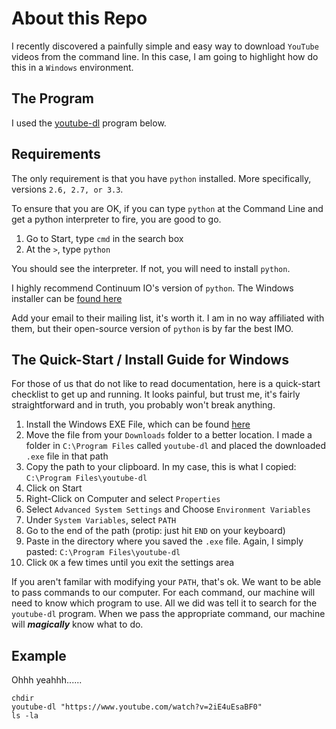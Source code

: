 About this Repo
========================

I recently discovered a painfully simple and easy way to download `YouTube` videos from the command line.  In this case, I am going to highlight how do this in a `Windows` environment.  



## The Program

I used the [youtube-dl](http://rg3.github.io/youtube-dl/index.html) program below.

## Requirements  

The only requirement is that you have `python` installed.  More specifically, versions `2.6, 2.7, or 3.3`.  

To ensure that you are OK, if you can type `python` at the Command Line and get a python interpreter to fire, you are good to go.  

1.  Go to Start, type `cmd` in the search box  
2.  At the `>`, type `python`  


You should see the interpreter.  If not, you will need to install `python`.  

I highly recommend Continuum IO's version of `python`.  The Windows installer can be [found here](https://store.continuum.io/cshop/anaconda/)  

Add your email to their mailing list, it's worth it.  I am in no way affiliated with them, but their open-source version of `python` is by far the best IMO.

## The Quick-Start / Install Guide for Windows  

For those of us that do not like to read documentation, here is a quick-start checklist to get up and running.  It looks painful, but trust me, it's fairly straightforward and in truth, you probably won't break anything.

1.  Install the Windows EXE File, which can be found [here](http://rg3.github.io/youtube-dl/download.html)  
2.  Move the file from your `Downloads` folder to a better location.  I made a folder in `C:\Program Files` called `youtube-dl` and placed the downloaded `.exe` file in that path
3.  Copy the path to your clipboard.  In my case, this is what I copied: `C:\Program Files\youtube-dl`
4.  Click on Start
5.  Right-Click on Computer and select `Properties`  
6.  Select `Advanced System Settings` and Choose `Environment Variables`  
7.  Under `System Variables`, select `PATH`  
8.  Go to the end of the path (protip:  just hit `END` on your keyboard)  
9.  Paste in the directory where you saved the `.exe` file.  Again, I simply pasted: `C:\Program Files\youtube-dl`
10. Click `OK` a few times until you exit the settings area  


If you aren't familar with modifying your `PATH`, that's ok.  We want to be able to pass commands to our computer.  For each command, our machine will need to know which program to use.  All we did was tell it to search for the `youtube-dl` program.  When we pass the appropriate command, our machine will ___magically___ know what to do.  


## Example  

Ohhh yeahhh......

```
chdir 
youtube-dl "https://www.youtube.com/watch?v=2iE4uEsaBF0"
ls -la
```
